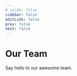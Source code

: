 ```yaml
---
# aside: false
sidebar: false
editLink: false
prev: false
next: false
---
```



<script setup>
import { VPTeamMembers } from 'vitepress/theme'

const members = [
  {
    avatar: 'https://avatars.githubusercontent.com/u/77167681?v=4',
    name: 'Muneem Hussain',
    title: 'Founder',
    org: "Core-Typescript",
    orgLink: "https://core-typescript.netlify.app/",
    desc: "Founder - CVL group",
    sponsor: "https://abirs-personal-portfolio.netlify.app/",
    actionText: "Visit Portfolio",
    links: [
      { icon: 'github', link: 'https://github.com/muneem914' },
      { icon: 'facebook', link: 'https://facebook.com/abir.914' },
      { icon: 'instagram', link: 'https://instagram.com/abir.914' },
      { icon: 'linkedin', link: 'https://www.linkedin.com/in/muneem-hussain/' }
    ]
  },
]
</script>

# Our Team

Say hello to our awesome team.

<VPTeamMembers size="medium" :members="members" />